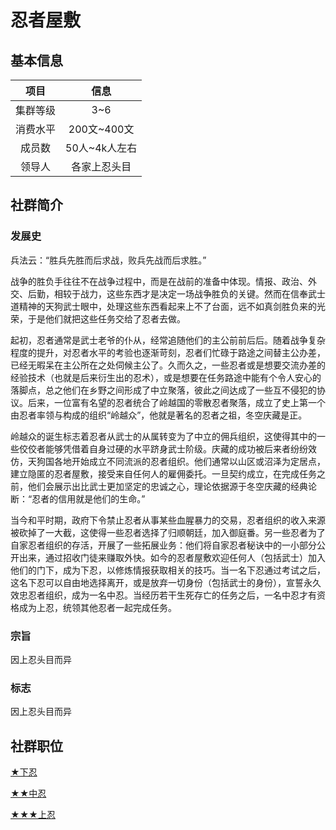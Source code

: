 # 忍者屋敷

## 基本信息

项目|信息
:--:|:--:
集群等级|3~6
消费水平|200文~400文
成员数|50人~4k人左右
领导人|各家上忍头目

## 社群简介

### 发展史

兵法云：“胜兵先胜而后求战，败兵先战而后求胜。”

战争的胜负手往往不在战争过程中，而是在战前的准备中体现。情报、政治、外交、后勤，相较于战力，这些东西才是决定一场战争胜负的关键。然而在信奉武士道精神的天狗武士眼中，处理这些东西看起来上不了台面，远不如真剑胜负来的光荣，于是他们就把这些任务交给了忍者去做。

起初，忍者通常是武士老爷的仆从，经常追随他们的主公前前后后。随着战争复杂程度的提升，对忍者水平的考验也逐渐苛刻，忍者们忙碌于路途之间替主公办差，已经无暇呆在主公所在之处伺候主公了。久而久之，一些忍者或是想要交流办差的经验技术（也就是后来衍生出的忍术），或是想要在任务路途中能有个令人安心的落脚点，总之他们在乡野之间形成了中立聚落，彼此之间达成了一些互不侵犯的协议。后来，一位富有名望的忍者统合了岭越国的零散忍者聚落，成立了史上第一个由忍者率领与构成的组织“岭越众”，他就是著名的忍者之祖，冬空庆藏是正。

岭越众的诞生标志着忍者从武士的从属转变为了中立的佣兵组织，这使得其中的一些佼佼者能够凭借着自身过硬的水平跻身武士阶级。庆藏的成功被后来者纷纷效仿，天狗国各地开始成立不同流派的忍者组织。他们通常以山区或沼泽为定居点，建立隐匿的忍者屋敷，接受来自任何人的雇佣委托。一旦契约成立，在完成任务之前，他们会展示出比武士更加坚定的忠诚之心，理论依据源于冬空庆藏的经典论断：“忍者的信用就是他们的生命。”

当今和平时期，政府下令禁止忍者从事某些血腥暴力的交易，忍者组织的收入来源被砍掉了一大截，这使得一些忍者选择了归顺朝廷，加入御庭番。另一些忍者为了自家忍者组织的存活，开展了一些拓展业务：他们将自家忍者秘诀中的一小部分公开出来，通过招收门徒来赚取外快。如今的忍者屋敷欢迎任何人（包括武士）加入他们的门下，成为下忍，以修炼情报获取相关的技巧。当一名下忍通过考试之后，这名下忍可以自由地选择离开，或是放弃一切身份（包括武士的身份），宣誓永久效忠忍者组织，成为一名中忍。当经历若干生死存亡的任务之后，一名中忍才有资格成为上忍，统领其他忍者一起完成任务。

### 宗旨

因上忍头目而异

### 标志

因上忍头目而异

## 社群职位

<a href="../genin" target="_blank">★下忍</a>

<a href="../chunin" target="_blank">★★中忍</a>

<a href="../jounin" target="_blank">★★★上忍</a>